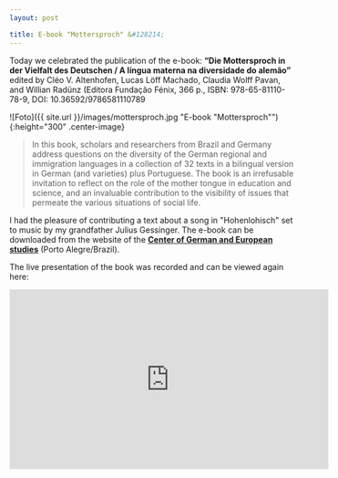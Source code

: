 ```yaml
---
layout: post

title: E-book "Mottersproch" &#128214;
---
```


Today we celebrated the publication of the e-book:
<strong>“Die Mottersproch in der Vielfalt des Deutschen / A língua materna na diversidade do alemão”</strong> 
edited by Cléo V. Altenhofen, Lucas Löff Machado, Claudia Wolff Pavan, and Willian Radünz 
(Editora Fundação Fénix, 366 p., ISBN: 978-65-81110-78-9, DOI: 10.36592/9786581110789

![Foto]({{ site.url }}/images/mottersproch.jpg "E-book "Mottersproch""){:height="300" .center-image}

<blockquote>
In this book, scholars and researchers from Brazil and Germany address questions on the diversity of the German regional and immigration languages in a collection of 32 texts in a bilingual version in German (and varieties) plus Portuguese. 
The book is an irrefusable invitation to reflect on the role of the mother tongue in education and science, and an invaluable contribution to the visibility of issues that permeate the various situations of social life.
</blockquote>

I had the pleasure of contributing a text about a song in "Hohenlohisch" set to music by my grandfather Julius Gessinger.
The e-book can be downloaded from the website of the <a href="https://cdea.tche.br/site/?p=7405" target="_blank" rel="noopener"><strong>Center of German and European studies</strong></a> (Porto Alegre/Brazil).

The live presentation of the book was recorded and can be viewed again here:
<iframe width="560" height="315" src="https://www.youtube-nocookie.com/embed/OlHGpr8ErWM?start=25" title="YouTube video player" frameborder="0" allow="accelerometer; autoplay; clipboard-write; encrypted-media; gyroscope; picture-in-picture" allowfullscreen></iframe>
